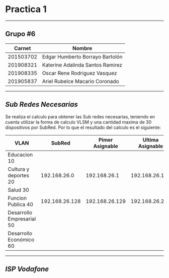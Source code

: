 # Practica 1
---
## Grupo #6
| Carnet | Nombre |
| ------ | ------ |
| 201503702 | Edgar Humberto Borrayo Bartolón |
| 201908321 | Katerine Adalinda Santos Ramirez | 
| 201908335 | Oscar Rene Rodriguez Vasquez |
| 201905837 | Ariel Rubelce Macario Coronado |

---
## _Sub Redes Necesarias_
Se realiza el calculo para obtener las Sub redes necesarias, teniendo en cuenta utilizar la forma de calculo VLSM y una cantidad maxima de 30 dispositivos por SubRed. Por lo que el resultado del calculo es el siguiente:

| VLAN                | SubRed         | Pimer Asignable | Ultima Asignable | Broadcast      | MascaraSubred        |
| ------              | ------         | ------          | ------           | ------         | ------               |
| Educacion 10 |    |    |    |    |    |
| Cultura y deportes 20 | 192.168.26.0  | 192.168.26.1  | 192.168.26.126    | 192.168.26.127  | 255.255.255.128 / 25 |
| Salud 30 |    |    |    |    |    |
| Funcion Publica 40 | 192.168.26.128  | 192.168.26.129   | 192.168.26.254   | 192.168.26.255 | 255.255.255.128 / 25 |
| Desarrollo Empresarial 50 |    |    |    |    |    |
| Desarrollo Económico 60 |    |    |    |    |    |
---
## _ISP Vodafone_

